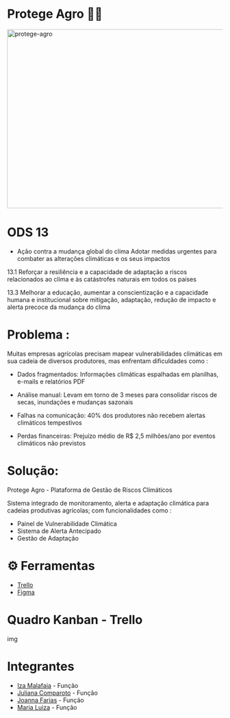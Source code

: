 # Protege Agro 👨‍🌾
<img width="1024" height="418" alt="protege-agro" src="https://github.com/user-attachments/assets/bd54c9c4-06ac-490a-a5bf-44e534e61832" />

# ODS 13
- Ação contra a mudança global do clima
Adotar medidas urgentes para combater as alterações climáticas e os seus impactos

13.1 Reforçar a resiliência e a capacidade de adaptação a riscos relacionados ao clima e às catástrofes naturais em todos os países

13.3 Melhorar a educação, aumentar a conscientização e a capacidade humana e institucional sobre mitigação, adaptação, redução de impacto e alerta precoce da mudança do clima

# Problema :

Muitas empresas agrícolas precisam mapear vulnerabilidades climáticas em sua cadeia de diversos produtores, mas enfrentam dificuldades como :

- Dados fragmentados: Informações climáticas espalhadas em planilhas, e-mails e relatórios PDF

- Análise manual: Levam em torno de 3 meses para consolidar riscos de secas, inundações e mudanças sazonais

- Falhas na comunicação: 40% dos produtores não recebem alertas climáticos tempestivos

- Perdas financeiras: Prejuízo médio de R$ 2,5 milhões/ano por eventos climáticos não previstos


# Solução:

Protege Agro - Plataforma de Gestão de Riscos Climáticos

Sistema integrado de monitoramento, alerta e adaptação climática para cadeias produtivas agrícolas; com funcionalidades como :

- Painel de Vulnerabilidade Climática
- Sistema de Alerta Antecipado
- Gestão de Adaptação

# ⚙ Ferramentas 

- [Trello](https://trello.com/invite/b/68d2ee91ba3756cc5398c14e/ATTI9f40d8985fac5ee74afa4ea9a23061b68BA59430/projeto)
- [Figma](link)

# Quadro Kanban - Trello

img

# Integrantes
- [Iza Malafaia](https://github.com/Iza-Malafaia) - Função
- [Juliana Comparoto](https://github.com/comparoto) - Função
- [Joanna Farias](https://github.com/Joanna-Farias) - Função
- [Maria Luiza](https://github.com/alumiria) - Função
